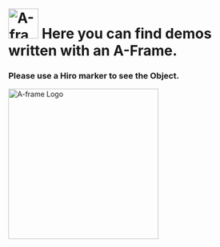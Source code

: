 
# <img src="https://cdn-images-1.medium.com/max/1600/1*oORAGqcJB-2MBl0Dt65D4Q.png" height="60" alt="A-frame Logo"/>   Here you can find demos written with an A-Frame. 

### Please use a Hiro marker to see the Object.


<img src="https://upload.wikimedia.org/wikipedia/commons/4/48/Hiro_marker_ARjs.png" height="300" alt="A-frame Logo"/>
